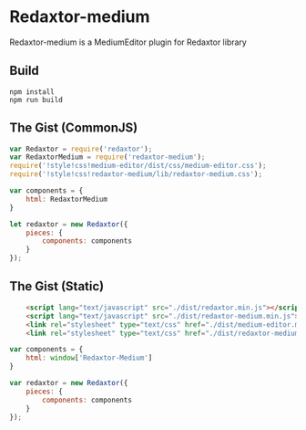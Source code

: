 # Redaxtor-medium
Redaxtor-medium is a MediumEditor plugin for Redaxtor library

## Build
```
npm install
npm run build
```

## The Gist (CommonJS)

```js
var Redaxtor = require('redaxtor');
var RedaxtorMedium = require('redaxtor-medium');
require('!style!css!medium-editor/dist/css/medium-editor.css');
require('!style!css!redaxtor-medium/lib/redaxtor-medium.css');

var components = {
    html: RedaxtorMedium
}

let redaxtor = new Redaxtor({
    pieces: {
        components: components
    }
});
```

## The Gist (Static)

````html
    <script lang="text/javascript" src="./dist/redaxtor.min.js"></script>
    <script lang="text/javascript" src="./dist/redaxtor-medium.min.js"></script>
    <link rel="stylesheet" type="text/css" href="./dist/medium-editor.min.css" charset="utf-8">
    <link rel="stylesheet" type="text/css" href="./dist/redaxtor-medium.min.css" charset="utf-8">
````

```js
var components = {
    html: window['Redaxtor-Medium']
}

var redaxtor = new Redaxtor({
    pieces: {
        components: components
    }
});
```
